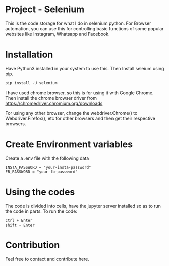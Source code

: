 # Project - Selenium
 This is the code storage for what I do in selenium python.
 For Browser automation, you can use this for controlling basic functions of some popular websites like Instagram, Whatsapp and Facebook.

# Installation
 Have Python3 installed in your system to use this.
 Then Install seleium using pip.
 ```
 pip install -U selenium
 ```

 I have used chrome browser, so this is for using it with Google Chrome.
 Then install the chrome browser driver from https://chromedriver.chromium.org/downloads

 For using any other browser, change the webdriver.Chrome() to Webdriver.Firefox(), etc for other browsers and then get their respective browsers.

# Create Environment variables
 Create a .env file with the following data
 ```
 INSTA_PASSWORD = "your-insta-password"
 FB_PASSWORD = "your-fb-password"
 ```

# Using the codes
 The code is divided into cells, have the jupyter server installed so as to run the code in parts.
 To run the code:
 ```
 ctrl + Enter
 shift + Enter
 ```

# Contribution
 Feel free to contact and contribute here.
